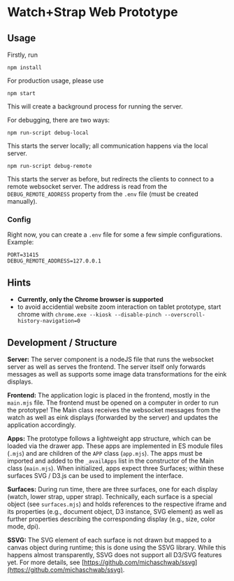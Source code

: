# Watch+Strap Web Prototype

## Usage
Firstly, run
```
npm install
```

For production usage, please use
```
npm start
```
This will create a background process for running the server.

For debugging, there are two ways:
```
npm run-script debug-local
```
This starts the server locally; all communication happens via the local server.

```
npm run-script debug-remote
```
This starts the server as before, but redirects the clients to connect to a remote websocket server. The address is read from the `DEBUG_REMOTE_ADDRESS` property from the `.env` file (must be created manually). 

### Config
Right now, you can create a `.env` file for some a few simple configurations. Example:
```
PORT=31415
DEBUG_REMOTE_ADDRESS=127.0.0.1
```

## Hints
- **Currently, only the Chrome browser is supported**
- to avoid accidential website zoom interaction on tablet prototype, start chrome with `chrome.exe --kiosk --disable-pinch --overscroll-history-navigation=0`

## Development / Structure
**Server:** The server component is a nodeJS file that runs the websocket server as well as serves the frontend.
The server itself only forwards messages as well as supports some image data transformations for the eink displays.

**Frontend:** The application logic is placed in the frontend, mostly in the `main.mjs` file. The frontend must be opened on a computer in order to run the prototype!
The Main class receives the websocket messages from the watch as well as eink displays (forwarded by the server) and updates the application accordingly.

**Apps:** The prototype follows a lightweight app structure, which can be loaded via the drawer app.
These apps are implemented in ES module files (`.mjs`) and are children of the `APP` class (`app.mjs`).
The apps must be imported and added to the `_availApps` list in the constructor of the Main class (`main.mjs`).
When initialized, apps expect three Surfaces; within these surfaces SVG / D3.js can be used to implement the interface.

**Surfaces:** During run time, there are three surfaces, one for each display (watch, lower strap, upper strap).
Technically, each surface is a special object (see `surfaces.mjs`) and holds references to the respective iframe and its properties (e.g., document object, D3 instance, SVG element) as well as further properties describing the corresponding display (e.g., size, color mode, dpi).

**SSVG:** The SVG element of each surface is not drawn but mapped to a canvas object during runtime; this is done using the SSVG library.
While this happens almost transparently, SSVG does not support all D3/SVG features yet.
For more details, see [https://github.com/michaschwab/ssvg](https://github.com/michaschwab/ssvg).
